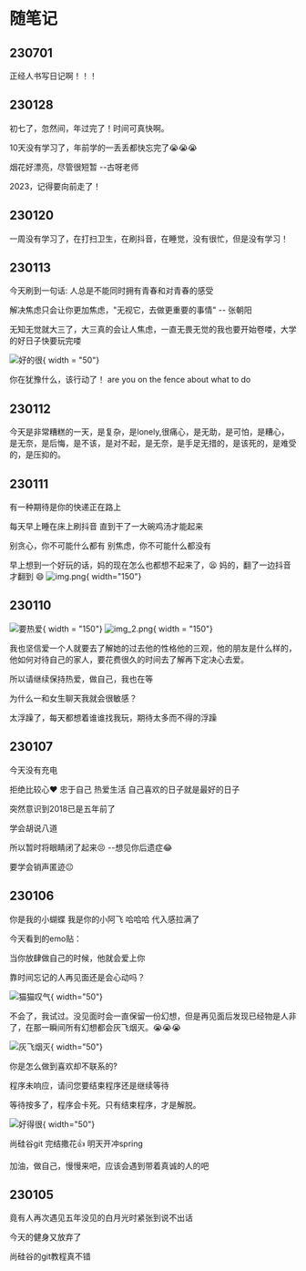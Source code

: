 # 随笔记

## 230701
正经人书写日记啊！！！

## 230128
初七了，忽然间，年过完了！时间可真快啊。

10天没有学习了，年前学的一丢丢都快忘完了😭😭😭

烟花好漂亮，尽管很短暂  --古呀老师

2023，记得要向前走了！
## 230120
一周没有学习了，在打扫卫生，在刷抖音，在睡觉，没有很忙，但是没有学习！

## 230113
今天刷到一句话: 人总是不能同时拥有青春和对青春的感受

解决焦虑只会让你更加焦虑，"无视它，去做更重要的事情" -- 张朝阳

无知无觉就大三了，大三真的会让人焦虑，一直无畏无觉的我也要开始卷喽，大学的好日子快要玩完喽

![好的很](随笔记.assets/image-20230106223402725.png){ width = "50"}

你在犹豫什么，该行动了！
are you on the fence about what to do

## 230112
今天是非常糟糕的一天，是复杂，是lonely,很痛心，是无助，是可怕，是糟心，是无奈，是后悔，是不该，是对不起，是无奈，是手足无措的，是该死的，是难受的，是压抑的。

## 230111
有一种期待是你的快递正在路上

每天早上睡在床上刷抖音 直到干了一大碗鸡汤才能起来

别贪心，你不可能什么都有 别焦虑，你不可能什么都没有

早上想到一个好玩的话，妈的现在怎么也都想不起来了，😫
妈的，翻了一边抖音才翻到 😄
![img.png](随笔记.assets/img.png){ width="150"}


## 230110
![要热爱](随笔记.assets/img热爱.png){ width = "150"}
![img_2.png](随笔记.assets/img_2.png){ width = "150"}

我也坚信爱一个人就要去了解她的过去他的性格他的三观，他的朋友是什么样的，他如何对待自己的家人，要花费很久的时间去了解再下定决心去爱。

所以请继续保持热爱，做自己，我也在等


为什么一和女生聊天我就会很敏感？

太浮躁了，每天都想着谁谁找我玩，期待太多而不得的浮躁




## 230107

今天没有充电  



拒绝比较心♥  忠于自己 热爱生活 自己喜欢的日子就是最好的日子



突然意识到2018已是五年前了



学会胡说八道



所以暂时将眼睛闭了起来😣     --想见你后遗症😂



要学会销声匿迹😐


## 230106

你是我的小蝴蝶 我是你的小阿飞 哈哈哈 代入感拉满了

今天看到的emo贴：

  当你放肆做自己的时候，他就会爱上你

  靠时间忘记的人再见面还是会心动吗？ 

  ![猫猫叹气](./随笔记.assets/image-20230106222436147.png){ width="50"}

  不会了，我试过。没见面时会一直保留一份幻想，但是再见面后发现已经物是人非了，在那一瞬间所有幻想都会灰飞烟灭。😭😭😭

   ![灰飞烟灭](./随笔记.assets/image-20230106222617106.png){ width="50"}

  你是怎么做到喜欢却不联系的?

  程序未响应，请问您要结束程序还是继续等待 

  等待按多了，程序会卡死。只有结束程序，才是解脱。

  ![好得很](./随笔记.assets/image-20230106223402725.png){ width="50"}


尚硅谷git 完结撒花👍 明天开冲spring


加油，做自己，慢慢来吧，应该会遇到带着真诚的人的吧


## 230105

竟有人再次遇见五年没见的白月光时紧张到说不出话


今天的健身又放弃了


尚硅谷的git教程真不错
